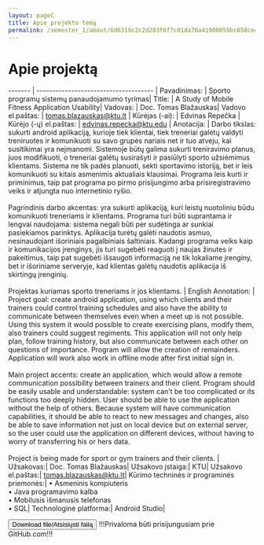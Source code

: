 ```yaml
---
layout: pageC
title: Apie projekto temą
permalink: /semester_1/about/6d6319c2c2d283f6f7c01da76a41900059bc850ce4bcc9a1ff34fa6b00824d410d1fbf652d4dafda4fef176f448ee51b0ba790d683e4755daea42a5edb258ee4
---
```

# Apie projektą
<div class="datatable-begin"></div>

------- | ------------------------------------- |
Pavadinimas:  | Sporto programų sistemų panaudojamumo tyrimas|
Title: | A Study of Mobile Fitness Application Usability|
Vadovas:   | Doc. Tomas Blažauskas|
Vadovo el.paštas: | tomas.blazauskas@ktu.lt |
Kūrėjas (-ai): | Edvinas Repečka |
Kūrėjo (-ų) el.paštas: | edvinas.repecka@ktu.edu |
Anotacija: | Darbo tikslas: sukurti android aplikaciją, kurioje tiek klientai, tiek treneriai galėtų valdyti treniruotes ir komunikuoti su savo grupės nariais net ir tuo atveju, kai susitikimai yra neįmanomi. Sistemoje būtų galima sukurti treniravimo planus, juos modifikuoti, o treneriai galėtų susirašyti ir pasiūlyti sporto užsiėmimus klientams. Sistema ne tik padės planuoti, sekti sportavimo istoriją, bet ir leis komunikuoti su kitais asmenimis aktualiais klausimai. Programa leis kurti ir priminimus, taip pat programa po pirmo prisijungimo arba prisiregistravimo veiks ir atjungta nuo internetinio ryšio. <br /><br /> Pagrindinis darbo akcentas: yra sukurti aplikaciją, kuri leistų nuotoliniu būdu komunikuoti treneriams ir klientams. Programa turi būti suprantama ir lengvai naudojama: sistema negali būti per sudėtinga ar sunkiai pasiekiamos parinktys. Aplikacija turėtų galėti naudotis asmuo, nesinaudojant išoriniais pagalbiniais šaltiniais. Kadangi programa veiks kaip ir komunikacijos įrenginys, jis turi sugebėti reaguoti į naujas žinutes ir pakeitimus, taip pat sugebėti išsaugoti informaciją ne tik lokaliame įrenginy, bet ir išoriniame serveryje, kad klientas galėtų naudotis aplikacija iš skirtingų įrenginių.<br /><br /> Projektas kuriamas sporto treneriams ir jos klientams. |
English Annotation: | Project goal: create android application, using which clients and their trainers could control training schedules and also have the ability to communicate between themselves even when a meet up is not possible. Using this system it would possible to create exercising plans, modify them, also trainers could suggest regiments. This application will not only help plan, follow training history, but also communicate between each other on questions of importance. Program will allow the creation of remainders. Application will work also work in offline mode after first initial sign in.<br /><br />Main project accents: create an application, which would allow a remote communication possibility between trainers and their client. Program should be easily usable and understandable: system can’t be too complicated or its functions too deeply hidden. User should be able to use the application without the help of others. Because system will have communication capabilities, it should be able to react to new messages and changes, also be able to save information not just on local device but on external server, so the user could use the application on different devices, without having to worry of transferring his or hers data.<br /><br /> Project is being made for sport or gym trainers and their clients. |
Užsakovas:| Doc. Tomas Blažauskas|
Užsakovo įstaiga:| KTU|
Užsakovo el.paštas:| tomas.blazauskas@ktu.lt|
Kūrimo techninės ir programinės priemonės:| •	Asmeninis kompiuteris<br />•	Java programavimo kalba<br />•	Mobilusis išmanusis telefonas<br />•	SQL|
Technologinė  platforma:| Android Studio|

<div class="datatable-end"></div>
	
<script type="text/javascript">
	"use strict";
window.history.pushState("object or string", "Title", "/semester_1/about/");
	</script>
	
	

<form method="get" action="https://github.com/Redwinas/MAG_ER_FILES/raw/main/repe%C4%8Dka_sporto%20program%C5%B3%20sistem%C5%B3%20panaudojamumo%20tyrimas%20(3).docx">
    <button class="button" type="submit">Download file/Atsisiųsti failą</button>
	<label>!!!Privaloma būti prisijungusiam prie GitHub.com!!!</label>
 </form>